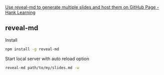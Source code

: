 [Use reveal-md to generate multiple slides and host them on GitHub Page - Hank Learning](https://blog.hanklu.tw/post/2021/use-reveal-md-to-generate-multiple-slides-and-host-them-on-github-page/)

## reveal-md

Install

```zsh
npm install -g reveal-md
```

Start local server with auto reload option

```zsh
reveal-md path/to/my/slides.md -w
```
